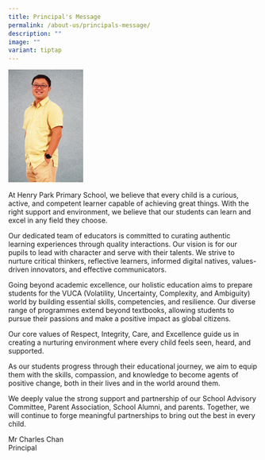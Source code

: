 ```yaml
---
title: Principal's Message
permalink: /about-us/principals-message/
description: ""
image: ""
variant: tiptap
---
```

<div class="isomer-image-wrapper"><img style="width:30%" height="auto" width="100%" src="/images/Mr%20Charles%20Chan.png"></div><p>At Henry Park Primary School, we believe that every child is a curious, active, and competent learner capable of achieving great things. With the right support and environment, we believe that our students can learn and excel in any field they choose.</p><p>Our dedicated team of educators is committed to curating authentic learning experiences through quality interactions. Our vision is for our pupils to lead with character and serve with their talents. We strive to nurture critical thinkers, reflective learners, informed digital natives, values-driven innovators, and effective communicators.</p><p>Going beyond academic excellence, our holistic education aims to prepare students for the VUCA (Volatility, Uncertainty, Complexity, and Ambiguity) world by building essential skills, competencies, and resilience. Our diverse range of programmes extend beyond textbooks, allowing students to pursue their passions and make a positive impact as global citizens.</p><p>Our core values of Respect, Integrity, Care, and Excellence guide us in creating a nurturing environment where every child feels seen, heard, and supported.</p><p>As our students progress through their educational journey, we aim to equip them with the skills, compassion, and knowledge to become agents of positive change, both in their lives and in the world around them.</p><p>We deeply value the strong support and partnership of our School Advisory Committee, Parent Association, School Alumni, and parents. Together, we will continue to forge meaningful partnerships to bring out the best in every child.</p><p>Mr Charles Chan <br>Principal</p>